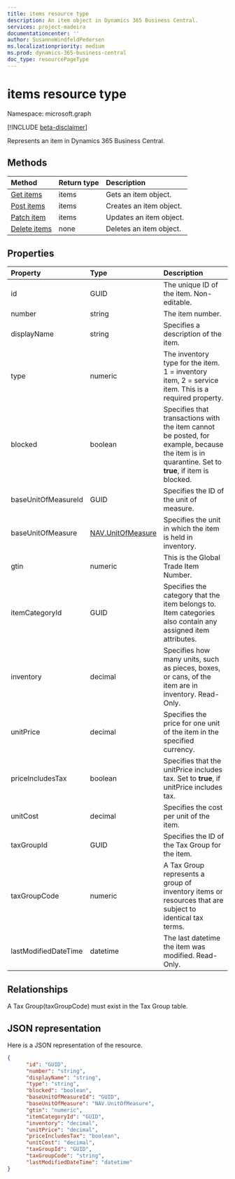 ```yaml
---
title: items resource type
description: An item object in Dynamics 365 Business Central.
services: project-madeira
documentationcenter: ''
author: SusanneWindfeldPedersen
ms.localizationpriority: medium
ms.prod: dynamics-365-business-central
doc_type: resourcePageType
---
```


# items resource type

Namespace: microsoft.graph

[!INCLUDE [beta-disclaimer](../../includes/beta-disclaimer.md)]

Represents an item in Dynamics 365 Business Central.

## Methods

| Method                                         | Return type | Description             |
| :--------------------------------------------- | :---------- | :---------------------- |
| [Get items](../api/dynamics-item-get.md)       | items       | Gets an item object.    |
| [Post items](../api/dynamics-create-item.md)   | items       | Creates an item object. |
| [Patch item](../api/dynamics-item-update.md)   | items       | Updates an item object. |
| [Delete items](../api/dynamics-item-delete.md) | none        | Deletes an item object. |

## Properties

| Property             | Type                                                       | Description                                                                                                                                      |
| :------------------- | :--------------------------------------------------------- | :----------------------------------------------------------------------------------------------------------------------------------------------- |
| id                   | GUID                                                       | The unique ID of the item. Non-editable.                                                                                                         |
| number               | string                                                     | The item number.                                                                                                                                 |
| displayName          | string                                                     | Specifies a description of the item.                                                                                                             |
| type                 | numeric                                                    | The inventory type for the item. 1 = inventory item, 2 = service item. This is a required property.                                              |
| blocked              | boolean                                                    | Specifies that transactions with the item cannot be posted, for example, because the item is in quarantine. Set to **true**, if item is blocked. |
| baseUnitOfMeasureId  | GUID                                                       | Specifies the ID of the unit of measure.                                                                                                         |
| baseUnitOfMeasure    | [NAV.UnitOfMeasure](../resources/dynamics-complextypes.md) | Specifies the unit in which the item is held in inventory.                                                                                       |
| gtin                 | numeric                                                    | This is the Global Trade Item Number.                                                                                                            |
| itemCategoryId       | GUID                                                       | Specifies the category that the item belongs to. Item categories also contain any assigned item attributes.                                      |
| inventory            | decimal                                                    | Specifies how many units, such as pieces, boxes, or cans, of the item are in inventory. Read-Only.                                               |
| unitPrice            | decimal                                                    | Specifies the price for one unit of the item in the specified currency.                                                                          |
| priceIncludesTax     | boolean                                                    | Specifies that the unitPrice includes tax. Set to **true**, if unitPrice includes tax.                                                           |
| unitCost             | decimal                                                    | Specifies the cost per unit of the item.                                                                                                         |
| taxGroupId           | GUID                                                       | Specifies the ID of the Tax Group for the item.                                                                                                  |
| taxGroupCode         | numeric                                                    | A Tax Group represents a group of inventory items or resources that are subject to identical tax terms.                                          |
| lastModifiedDateTime | datetime                                                   | The last datetime the item was modified. Read-Only.                                                                                              |

## Relationships

A Tax Group(taxGroupCode) must exist in the Tax Group table.

## JSON representation

Here is a JSON representation of the resource.

```json
{
      "id": "GUID",
      "number": "string",
      "displayName": "string",
      "type": "string",
      "blocked": "boolean",
      "baseUnitOfMeasureId": "GUID",
      "baseUnitOfMeasure": "NAV.UnitOfMeasure",
      "gtin": "numeric",
      "itemCategoryId": "GUID",
      "inventory": "decimal",
      "unitPrice": "decimal",
      "priceIncludesTax": "boolean",
      "unitCost": "decimal",
      "taxGroupId": "GUID",
      "taxGroupCode": "string",
      "lastModifiedDateTime": "datetime"
}

```
